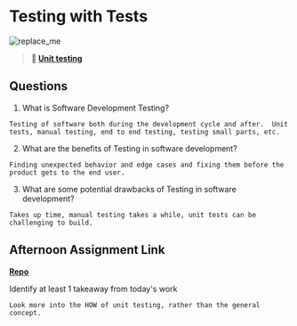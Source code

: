 # Testing with Tests

![replace_me](https://codeworks.blob.core.windows.net/public/assets/img/illustrations/placeholder.svg)

> **📖 [Unit testing](https://codeworksacademy.com/fs-student-guide/resources/wk8-9/03-Unit-Testing)**

## Questions

1. What is Software Development Testing?
```
Testing of software both during the development cycle and after.  Unit tests, manual testing, end to end testing, testing small parts, etc.
```
2. What are the benefits of Testing in software development?
```
Finding unexpected behavior and edge cases and fixing them before the product gets to the end user.
```
3. What are some potential drawbacks of Testing in software development?
```
Takes up time, manual testing takes a while, unit tests can be challenging to build.
```
## Afternoon Assignment Link

**[Repo](https://github.com/coombsab/digital-dungeons)**

Identify at least 1 takeaway from today's work
```
Look more into the HOW of unit testing, rather than the general concept.
```